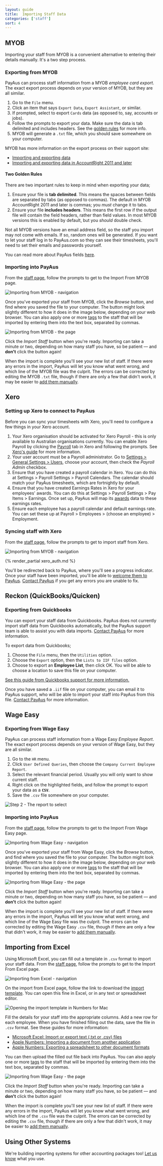 ```yaml
---
layout: guide
title:  Importing Staff Data
categories: ['staff']
sort: 4
---
```


## MYOB

Importing your staff from MYOB is a convenient alternative to entering their details manually. It's a two step process.

### Exporting from MYOB

PayAus can process staff information from a MYOB *employee card export*. The exact export process depends on your version of MYOB, but they are all similar.

1. Go to the `File` menu.
2. Click an item that says `Export Data`, `Export Assistant`, or similar.
3. If prompted, select to export `Cards` data (as opposed to, say, accounts or jobs).
4. Follow the prompts to export your data. Make sure the data is tab delimited and includes headers. See the [golden rules](#two_golden_rules) for more info.
5. MYOB will generate a `.txt` file, which you should save somewhere on your computer.

MYOB has more information on the export process on their support site:

* [Importing and exporting data](http://myobaustralia.custhelp.com/app/answers/detail/a_id/9072#export_data)
* [Importing and exporting data in AccountRight 2011 and later](http://myobaustralia.custhelp.com/app/answers/detail/a_id/33521)

#### Two Golden Rules

There are two important rules to keep in mind when exporting your data;

1. Ensure your file is **tab delimited**. This means the spaces between fields are separated by tabs (as opposed to commas). The default in MYOB AccountRight 2011 and later is commas; you *must* change it to tabs.
2. Ensure your file **includes headers**. This means the first row if the output file will contain the field headers, rather than field values. In most MYOB versions this is enabled by default, but you *should* double check.

<div class="alert alert-block">
	<i class="icon-thumbs-down"> </i>
	<p>Not all MYOB versions have an email address field, so the staff you import may not come with emails. If so, random ones will be generated. If you want to let your staff log in to PayAus.com so they can see their timesheets, you'll need to set their emails and passwords yourself.</p>
	<i class="icon-hand-right"> </i>
	<p>You can read more about PayAus fields  <a href="../team/#fields_available">here</a>.</p>
</div>

### Importing into PayAus

From the [staff page](../team/), follow the prompts to get to the Import From MYOB page.

![Importing from MYOB - navigation](/img/users/myob_navigation.png)

Once you've exported your staff from MYOB, click the *Browse* button, and find where you saved the file to your computer. The button might look slightly different to how it does in the image below, depending on your web browser. You can also apply one or more [tags](../team/#fields_available) to the staff that will be imported by entering them into the text box, separated by commas.

![Importing from MYOB - the page](/img/users/user_import_form.png)

Click the *Import Staff* button when you're ready. Importing can take a minute or two, depending on how many staff you have, so be patient &mdash; and **don't** click the button again!

When the import is complete you'll see your new list of staff. If there were any errors in the import, PayAus will let you know what went wrong, and which line of the MYOB file was the culprit. The errors can be corrected by editing the MYOB `.txt` file, though if there are only a few that didn't work, it may be easier to [add them manually](../team/#adding_new_team_members).

## Xero

### Setting up Xero to connect to PayAus

Before you can sync your timesheets with Xero, you'll need to configure a few things in your Xero account.

1. Your Xero organisation should be activated for Xero Payroll - this is only available to Australian organisations currently. You can enable Xero Payroll by clicking the [Payroll](https://go.xero.com/Payroll/Start) tab in Xero and following the prompts. See [Xero's guide](https://help.xero.com/au/#PayrollStart) for more information.
2. Your user account must be a Payroll administrator. Go to [Settings > General Settings > Users](https://go.xero.com/Setup/Users.aspx), choose your account, then check the *Payroll Admin* checkbox.
3. Ensure that you have created a payroll calendar in Xero. You can do this at Settings > Payroll Settings > Payroll Calendars. The calendar should match your PayAus timesheets, which are fortnightly by default.
4. Ensure that you have created Earnings Rates in Xero for your employees' awards. You can do this at Settings > Payroll Settings > Pay Items > Earnings. Once set up, PayAus will map its [awards](../../awards/) data to these earnings rates.
5. Ensure each employee has a payroll calendar and default earnings rate. You can set these up at Payroll > Employees > (choose an employee) > Employment.

### Syncing staff with Xero

From the [staff page](../team/), follow the prompts to get to import staff from Xero.

![Importing from MYOB - navigation](/img/users/myob_navigation.png)

{% render_partial xero_auth.md %}

You'll be redirected back to PayAus, where you'll see a progress indicator. Once your staff have been imported, you'll be able to [welcome them to PayAus](../introducing/). <a href="http://www.payaus.com/about/us">Contact PayAus</a> if you get any errors you are unable to fix.

## Reckon (QuickBooks/Quicken)

### Exporting from Quickbooks

You can export your staff data from Quickbooks. PayAus does not currently import staff data from Quickbooks automatically, but the PayAus support team is able to assist you with data imports. [Contact PayAus](http://www.payaus.com/about/us?from=help) for more information.

To export data from Quickbooks;

1. Choose the `File` menu, then the `Utilities` option.
2. Choose the `Export` option, then the `Lists to IIF files` option.
3. Choose to export an **Employee List**, then click OK. You will be able to choose a location to save this file on your computer.

[See this guide from Quickbooks support for more information.](http://payroll.intuit.com/support/kb/1000915.html)

Once you have saved a `.iif` file on your computer, you can email it to PayAus support, who will be able to import your staff into PayAus from this file. [Contact PayAus](http://www.payaus.com/about/us?from=help) for more information.

## Wage Easy

### Exporting from Wage Easy

PayAus can process staff information from a Wage Easy *Employee Report*. The exact export process depends on your version of Wage Easy, but they are all similar.

1. Go to the `HR` menu.
2. Click `User Defined Queries`, then choose the `Company Current Employee Report`.
3. Select the relevant financial period. Usually you will only want to show current staff.
4. Right click on the highlighted fields, and follow the prompt to export your data as a **`CSV`**.
5. Save the `.csv` file somewhere on your computer.

![Step 2 - The report to select](/img/users/wageeasy_export.png)

### Importing into PayAus

From the [staff page](../team/), follow the prompts to get to the Import From Wage Easy page.

![Importing from Wage Easy - navigation](/img/users/myob_navigation.png)

Once you've exported your staff from Wage Easy, click the *Browse* button, and find where you saved the file to your computer. The button might look slightly different to how it does in the image below, depending on your web browser. You can also apply one or more [tags](../team/#fields_available) to the staff that will be imported by entering them into the text box, separated by commas.

![Importing from Wage Easy - the page](/img/users/user_import_form.png)

Click the *Import Staff* button when you're ready. Importing can take a minute or two, depending on how many staff you have, so be patient &mdash; and **don't** click the button again!

When the import is complete you'll see your new list of staff. If there were any errors in the import, PayAus will let you know what went wrong, and which line of the Wage Easy file was the culprit. The errors can be corrected by editing the Wage Easy `.csv` file, though if there are only a few that didn't work, it may be easier to [add them manually](../team/#adding_new_team_members).

## Importing from Excel

Using Microsoft Excel, you can fill out a template in `.csv` format to import your staff data. From the [staff page](../team/), follow the prompts to get to the Import From Excel page.

![Importing from Excel - navigation](/img/users/myob_navigation.png)

On the import from Excel page, follow the link to download the [import template](http://www.payaus.com/docs/import_template.csv). You can open this fine in Excel, or in any text or spreadsheet editor.

![Opening the import template in Numbers for Mac](/img/users/import_template_numbers.png)

Fill the details for your staff into the appropriate columns. Add a new row for each employee. When you have finished filling out the data, save the file in `.csv` format. See these guides for more information:

* [Microsoft Excel: Import or export text (.txt or .csv) files](http://office.microsoft.com/en-au/excel-help/import-or-export-text-txt-or-csv-files-HP010099725.aspx)
* [Apple Numbers: Importing a document from another application](http://support.apple.com/kb/ht3779)
* [Apple Numbers: Exporting a spreadsheet to other document formats](http://support.apple.com/kb/ht3719)

You can then upload the filled out file back into PayAus. You can also apply one or more [tags](../team/#fields_available) to the staff that will be imported by entering them into the text box, separated by commas.

![Importing from Wage Easy - the page](/img/users/user_import_form.png)

Click the *Import Staff* button when you're ready. Importing can take a minute or two, depending on how many staff you have, so be patient &mdash; and **don't** click the button again!

When the import is complete you'll see your new list of staff. If there were any errors in the import, PayAus will let you know what went wrong, and which line of the `.csv` file was the culprit. The errors can be corrected by editing the `.csv` file, though if there are only a few that didn't work, it may be easier to [add them manually](../team/#adding_new_team_members).

## Using Other Systems

<div class="alert alert-block">
	<i class="icon-wrench"> </i>
	<p>
		We're building importing systems for other accounting packages too! <a href="http://www.payaus.com/contact?from=help-importing-staff">Let us know</a> what you use.
	</p>
</div>